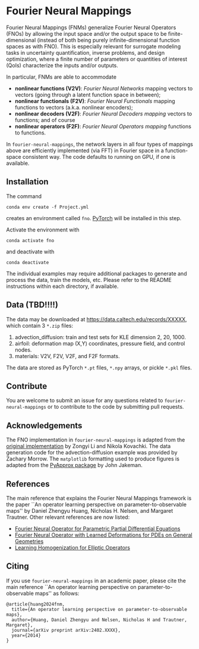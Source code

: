 # Fourier Neural Mappings
Fourier Neural Mappings (FNMs) generalize Fourier Neural Operators (FNOs) by allowing the input space and/or the output space to be finite-dimensional (instead of both being purely infinite-dimensional function spaces as with FNO). This is especially relevant for surrogate modeling tasks in uncertainty quantification, inverse problems, and design optimization, where a finite number of parameters or quantities of interest (QoIs) characterize the inputs and/or outputs.

In particular, FNMs are able to accommodate
* **nonlinear functions (V2V)**: *Fourier Neural Networks* mapping vectors to vectors (going through a latent function space in between);
* **nonlinear functionals (F2V)**: *Fourier Neural Functionals* mapping functions to vectors (a.k.a. nonlinear encoders);
* **nonlinear decoders (V2F)**: *Fourier Neural Decoders mapping* vectors to functions; and of course
* **nonlinear operators (F2F)**: *Fourier Neural Operators mapping* functions to functions.

In `fourier-neural-mappings`, the network layers in all four types of mappings above are efficiently implemented (via FFT) in Fourier space in a function-space consistent way. The code defaults to running on GPU, if one is available.

## Installation
The command
```
conda env create -f Project.yml
```
creates an environment called ``fno``. [PyTorch](https://pytorch.org/) will be installed in this step.

Activate the environment with
```
conda activate fno
```
and deactivate with
```
conda deactivate
```

The individual examples may require additional packages to generate and process the data, train the models, etc. Please refer to the README instructions within each directory, if available.

## Data (TBD!!!!)
The data may be downloaded at https://data.caltech.edu/records/XXXXX, which contain 3 `*.zip` files:
1. advection_diffusion: train and test sets for KLE dimension 2, 20, 1000. 
2. airfoil: deformation map (X,Y) coordinates, pressure field, and control nodes.
3. materials: V2V, F2V, V2F, and F2F formats.

The data are stored as PyTorch `*.pt` files, `*.npy` arrays, or pickle `*.pkl` files.

## Contribute
You are welcome to submit an issue for any questions related to `fourier-neural-mappings` or to contribute to the code by submitting pull requests.

## Acknowledgements
The FNO implementation in `fourier-neural-mappings` is adapted from the [original implementation](https://github.com/neuraloperator/neuraloperator/tree/master) by Zongyi Li and Nikola Kovachki. The data generation code for the advection-diffusion example was provided by Zachary Morrow. The `matplotlib` formatting used to produce figures is adapted from the [PyApprox package](https://github.com/sandialabs/pyapprox) by John Jakeman.

## References
The main reference that explains the Fourier Neural Mappings framework is the paper ``An operator learning perspective on parameter-to-observable maps'' by Daniel Zhengyu Huang, Nicholas H. Nelsen, and Margaret Trautner. Other relevant references are now listed:
- [Fourier Neural Operator for Parametric Partial Differential Equations](https://arxiv.org/abs/2010.08895)
- [Fourier Neural Operator with Learned Deformations for PDEs on General Geometries](https://arxiv.org/abs/2207.05209)
- [Learning Homogenization for Elliptic Operators](https://arxiv.org/abs/2306.12006)

## Citing
If you use `fourier-neural-mappings` in an academic paper, please cite the main reference ``An operator learning perspective on parameter-to-observable maps'' as follows:
```
@article{huang2024fnm,
  title={An operator learning perspective on parameter-to-observable maps},
  author={Huang, Daniel Zhengyu and Nelsen, Nicholas H and Trautner, Margaret},
  journal={arXiv preprint arXiv:2402.XXXX},
  year={2014}
}
```
